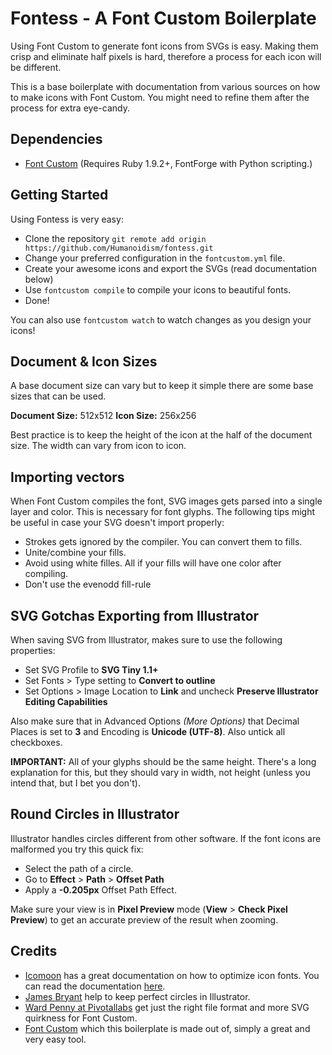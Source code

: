 # Fontess - A Font Custom Boilerplate

Using Font Custom to generate font icons from SVGs is easy. Making them crisp and eliminate half pixels is hard, therefore a process for each icon will be different.

This is a base boilerplate with documentation from various sources on how to make icons with Font Custom. You might need to refine them after the process for extra eye-candy.

## Dependencies

- [Font Custom](https://github.com/FontCustom/fontcustom/) (Requires Ruby 1.9.2+, FontForge with Python scripting.)

## Getting Started

Using Fontess is very easy:

- Clone the repository `git remote add origin https://github.com/Humanoidism/fontess.git`
- Change your preferred configuration in the `fontcustom.yml` file.
- Create your awesome icons and export the SVGs (read documentation below)
- Use `fontcustom compile` to compile your icons to beautiful fonts.
- Done!

You can also use `fontcustom watch` to watch changes as you design your icons!

## Document & Icon Sizes

A base document size can vary but to keep it simple there are some base sizes that can be used.

**Document Size:** 512x512
**Icon Size:** 256x256

Best practice is to keep the height of the icon at the half of the document size. The width can vary from icon to icon.

## Importing vectors

When Font Custom compiles the font, SVG images gets parsed into a single layer and color. This is necessary for font glyphs. The following tips might be useful in case your SVG doesn't import properly:

- Strokes gets ignored by the compiler. You can convert them to fills.
- Unite/combine your fills.
- Avoid using white filles. All if your fills will have one color after compiling.
- Don't use the evenodd fill-rule

## SVG Gotchas Exporting from Illustrator

When saving SVG from Illustrator, makes sure to use the following properties:

- Set SVG Profile to **SVG Tiny 1.1+**
- Set Fonts > Type setting to **Convert to outline**
- Set Options > Image Location to **Link** and uncheck **Preserve Illustrator Editing Capabilities**


Also make sure that in Advanced Options *(More Options)* that Decimal Places is set to **3** and Encoding is **Unicode (UTF-8)**. Also untick all checkboxes.

**IMPORTANT:** All of your glyphs should be the same height. There's a long explanation for this, but they should vary in width, not height (unless you intend that, but I bet you don't).

## Round Circles in Illustrator

Illustrator handles circles different from other software. If the font icons are malformed you try this quick fix:

- Select the path of a circle.
- Go to **Effect** > **Path** > **Offset Path**
- Apply a **-0.205px** Offset Path Effect.

Make sure your view is in **Pixel Preview** mode (**View** > **Check Pixel Preview**) to get an accurate preview of the result when zooming.

## Credits

- [Icomoon](http://icomoon.io/) has a great documentation on how to optimize icon fonts. You can read the documentation [here](http://icomoon.io/docs.html).
- [James Bryant](http://jamesbryant.com.au/round-circles-in-illustrator/) help to keep perfect circles in Illustrator.
- [Ward Penny at Pivotallabs](http://pivotallabs.com/generate-icon-fonts-automatically-with-fontcustom/) get just the right file format and more SVG quirkness for Font Custom.
- [Font Custom](http://fontcustom.com/) which this boilerplate is made out of, simply a great and very easy tool.
